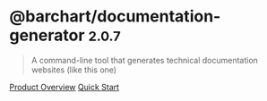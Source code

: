# @barchart/documentation-generator <small>2.0.7</small>

> A command-line tool that generates technical documentation websites (like this one)

[Product Overview](/content/product_overview)
[Quick Start](/content/quick_start)